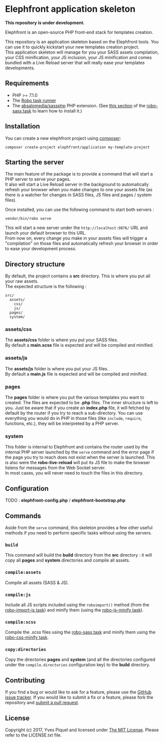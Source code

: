 # Elephfront application skeleton

**This repository is under development.**

Elephfront is an open-source PHP front-end stack for templates creation.  

This repository is an application skeleton based on the Elephfront tools. You can use it to quickly kickstart your new templates creation project.  
This application skeleton will manage for you your SASS assets compilation, your CSS minification, your JS inclusion, your JS minification and comes bundled with a Live Reload server that will really ease your templates developments.

## Requirements

- PHP >= 7.1.0
- The [Robo task runner](https://github.com/consolidation/Robo)
- The [absalomedia/sassphp](https://github.com/absalomedia/sassphp) PHP extension. (See [this section](https://github.com/elephfront/robo-sass#installing-the-extension) of the [robo-sass task](https://github.com/elephfront/robo-sass) to learn how to install it.)

## Installation

You can create a new elephfront project using [composer](http://getcomposer.org):

```
composer create-project elephfront/application my-template-project
```

## Starting the server

The main feature of the package is to provide a command that will start a PHP server to serve your pages.  
It also will start a Live Reload server in the background to automatically refresh your browser when you make changes to one your assets file (as there is a watcher for changes in SASS files, JS files and pages / system files).
 
Once installed, you can use the following command to start both servers :

```
vendor/bin/robo serve
```

This will start a new server under the `http://localhost:9876/` URL and launch your default browser to this URL.  
From now on, every change you make in your assets files will trigger a "compilation" on those files and automatically refresh your browser in order to ease your development process.

## Directory structure

By default, the project contains a **src** directory. This is where you put all your raw assets.   
The expected structure is the following :

```
src/
  assets/
    css/
    js/
  pages/
  system/
```

### assets/css

The **assets/css** folder is where you put your SASS files.  
By default a **main.scss** file is expected and will be compiled and minified.

### assets/js

The **assets/js** folder is where you put your JS files.  
By default a **main.js** file is expected and will be compiled and minified.

### pages

The **pages** folder is where you put the various templates you want to created. The files are expected to be **.php** files. The inner structure is left to you. Just be aware that if you create an **index.php** file, it will fetched by default by the router if you try to reach a sub-directory. You can use everything you would do in PHP in those files (like `include`, `require`, functions, etc.), they will be interpreted by a PHP server.

### system

This folder is internal to Elephfront and contains the router used by the internal PHP server launched by the `serve` command and the error page if the page you try to reach does not exist when the server is launched. This is also were the **robo-live-reload** will put its JS file to make the browser listens for messages from the Web Socket server.    
In most cases, you will never need to touch the files in this directory.

## Configuration

TODO : **elephfront-config.php** / **elephfront-bootstrap.php**

## Commands

Aside from the `serve` command, this skeleton provides a few other useful methods if you need to perform specific tasks without using the servers.
 
### `build`

This command will build the **build** directory from the **src** directory : it will copy all **pages** and **system** directories and compile all assets.

### `compile:assets`

Compile all assets (SASS & JS).

### `compile:js`

Include all JS scripts included using the `roboimport()` method (from the [robo-import-js task](https://github.com/elephfront/robo-import-js)) and minify them (using the [robo-js-minify task](https://github.com/elephfront/robo-js-minify)).

### `compile:scss`

Compile the *.scss* files using the [robo-sass task](https://github.com/elephfront/robo-sass) and minify them using the [robo-css-minify task](https://github.com/elephfront/robo-css-minify).

### `copy:directories`

Copy the directories **pages** and **system** (and all the directories configured under the `compile.directories` configuration key) to the **build** directory.

## Contributing

If you find a bug or would like to ask for a feature, please use the [GitHub issue tracker](https://github.com/Elephfront/application/issues).
If you would like to submit a fix or a feature, please fork the repository and [submit a pull request](https://github.com/Elephfront/application/pulls).

## License

Copyright (c) 2017, Yves Piquel and licensed under [The MIT License](http://opensource.org/licenses/mit-license.php).
Please refer to the LICENSE.txt file.
